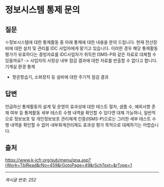 # 정보시스템 통제 문의

## 질문
ㅇ정보시스템에 대한 통제활동 중 아래 통제에 대한 내용을 문의 드립니다.
현재 전산장비에 대한 설치 및 관리를 IDC 사업자에게 맡기고 있습니다.
이러한 경우 해당 통제활동 평가가 유효하다는 증빙자료를 IDC사업자가 취득한 ISMS-P와 같은 자료로 대체할 수 있을까요?
-> 사업자의 사정상 내부 점검 결과에 대한 자료를 반출할 수 없다고 합니다.
기계실 환경 통제
- 항온항습기, 소화장치 등 설비에 대한 주기적 점검 결과

## 답변
언급하신 통제활동의 설계 및 운영의 효과성에 대한 테스트 절차, 샘플 수, 예외사항 존재 여부 등 통제활동 세부 테스트 수행 내역을 확인할 수 있다면 대체 가능하나, 일반적으로 정보보호 및 개인정보보호 관리체계 인증(ISMS-P)으로는 그러한 세부 테스트 수행 내역을 확인할 수 없어 내부회계관리제도 효과성 평가 목적으로 대체하기는 어렵습니다.

## 출처
https://www.k-icfr.org/sub/menu/qna.asp?rWork=TblRead&rNo=459&rGotoPage=49&rSchText=&rType=1

---
*게시글 번호: 252*
